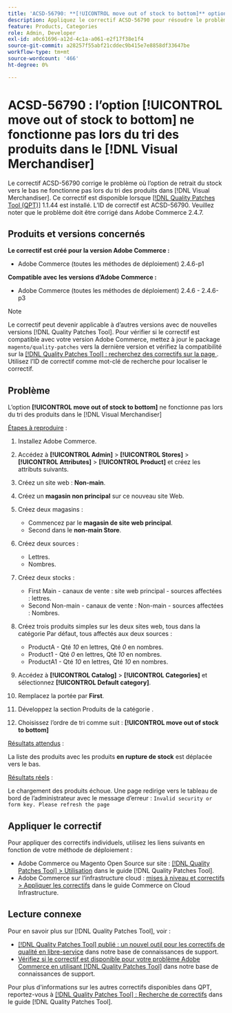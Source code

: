 ```yaml
---
title: 'ACSD-56790: **[!UICONTROL move out of stock to bottom]** option ne fonctionne pas lors du tri des produits dans le  [!DNL Visual Merchandiser]'
description: Appliquez le correctif ACSD-56790 pour résoudre le problème Adobe Commerce en raison duquel l’option de retrait du stock vers le bas ne fonctionne pas lors du tri des produits dans le marchandisage visuel.
feature: Products, Categories
role: Admin, Developer
exl-id: a0c61696-a12d-4c1a-a061-e2f17f38e1f4
source-git-commit: a28257f55abf21cddec9b415e7e8858df33647be
workflow-type: tm+mt
source-wordcount: '466'
ht-degree: 0%

---
```


# ACSD-56790 : l’option **[!UICONTROL move out of stock to bottom]** ne fonctionne pas lors du tri des produits dans le [!DNL Visual Merchandiser]

Le correctif ACSD-56790 corrige le problème où l’option de retrait du stock vers le bas ne fonctionne pas lors du tri des produits dans [!DNL Visual Merchandiser]. Ce correctif est disponible lorsque [[!DNL Quality Patches Tool (QPT)]](/help/announcements/adobe-commerce-announcements/magento-quality-patches-released-new-tool-to-self-serve-quality-patches.md) 1.1.44 est installé. L’ID de correctif est ACSD-56790. Veuillez noter que le problème doit être corrigé dans Adobe Commerce 2.4.7.

## Produits et versions concernés

**Le correctif est créé pour la version Adobe Commerce :**

* Adobe Commerce (toutes les méthodes de déploiement) 2.4.6-p1

**Compatible avec les versions d’Adobe Commerce :**

* Adobe Commerce (toutes les méthodes de déploiement) 2.4.6 - 2.4.6-p3

>[!NOTE]
>
>Le correctif peut devenir applicable à d’autres versions avec de nouvelles versions [!DNL Quality Patches Tool]. Pour vérifier si le correctif est compatible avec votre version Adobe Commerce, mettez à jour le package `magento/quality-patches` vers la dernière version et vérifiez la compatibilité sur la [[!DNL Quality Patches Tool] : recherchez des correctifs sur la page ](https://experienceleague.adobe.com/tools/commerce-quality-patches/index.html?lang=fr). Utilisez l’ID de correctif comme mot-clé de recherche pour localiser le correctif.

## Problème

L’option **[!UICONTROL move out of stock to bottom]** ne fonctionne pas lors du tri des produits dans le [!DNL Visual Merchandiser]

<u>Étapes à reproduire</u> :

1. Installez Adobe Commerce.
1. Accédez à **[!UICONTROL Admin]** > **[!UICONTROL Stores]** > **[!UICONTROL Attributes]** > **[!UICONTROL Product]** et créez les attributs suivants.
1. Créez un site web : **Non-main**.
1. Créez un **magasin non principal** sur ce nouveau site Web.
1. Créez deux magasins :

   * Commencez par le **magasin de site web principal**.
   * Second dans le **non-main Store**.

1. Créez deux sources :
   * Lettres.
   * Nombres.

1. Créez deux stocks :
   * First Main - canaux de vente : site web principal - sources affectées : lettres.
   * Second Non-main - canaux de vente : Non-main - sources affectées : Nombres.

1. Créez trois produits simples sur les deux sites web, tous dans la catégorie Par défaut, tous affectés aux deux sources :

   * ProductA - Qté *10* en lettres, Qté *0* en nombres.
   * Product1 - Qté *0* en lettres, Qté *10* en nombres.
   * ProductA1 - Qté *10* en lettres, Qté *10* en nombres.

1. Accédez à **[!UICONTROL Catalog]** > **[!UICONTROL Categories]** et sélectionnez **[!UICONTROL Default category]**.
1. Remplacez la portée par **First**.
1. Développez la section Produits de la catégorie .
1. Choisissez l’ordre de tri comme suit : **[!UICONTROL move out of stock to bottom]**

<u>Résultats attendus</u> :

La liste des produits avec les produits **en rupture de stock** est déplacée vers le bas.

<u>Résultats réels</u> :

Le chargement des produits échoue. Une page redirige vers le tableau de bord de l’administrateur avec le message d’erreur : `Invalid security or form key. Please refresh the page`

## Appliquer le correctif

Pour appliquer des correctifs individuels, utilisez les liens suivants en fonction de votre méthode de déploiement :

* Adobe Commerce ou Magento Open Source sur site : [[!DNL Quality Patches Tool] > Utilisation](https://experienceleague.adobe.com/docs/commerce-operations/tools/quality-patches-tool/usage.html?lang=fr) dans le guide [!DNL Quality Patches Tool].
* Adobe Commerce sur l’infrastructure cloud : [mises à niveau et correctifs > Appliquer les correctifs](https://experienceleague.adobe.com/docs/commerce-cloud-service/user-guide/develop/upgrade/apply-patches.html?lang=fr) dans le guide Commerce on Cloud Infrastructure.

## Lecture connexe

Pour en savoir plus sur [!DNL Quality Patches Tool], voir :

* [[!DNL Quality Patches Tool] publié : un nouvel outil pour les correctifs de qualité en libre-service](/help/announcements/adobe-commerce-announcements/magento-quality-patches-released-new-tool-to-self-serve-quality-patches.md) dans notre base de connaissances de support.
* [Vérifiez si le correctif est disponible pour votre problème Adobe Commerce en utilisant  [!DNL Quality Patches Tool]](/help/support-tools/patches-available-in-qpt-tool/check-patch-for-magento-issue-with-magento-quality-patches.md) dans notre base de connaissances de support.

Pour plus d&#39;informations sur les autres correctifs disponibles dans QPT, reportez-vous à [[!DNL Quality Patches Tool] : Recherche de correctifs](https://experienceleague.adobe.com/tools/commerce-quality-patches/index.html?lang=fr) dans le guide [!DNL Quality Patches Tool].

